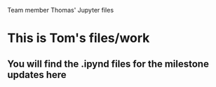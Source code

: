 Team member Thomas' Jupyter files

# This is Tom's files/work

## You will find the .ipynd files for the milestone updates here